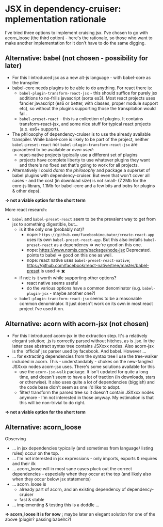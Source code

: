 # JSX in dependency-cruiser: mplementation rationale
I've tried three options to implement cruising jsx. I've chosen to go with acorn_loose (the third option) - here's the rationale, so those who want to make another implementation for it don't have to do the same digging.

## Alternative: babel (not chosen - possibility for later)
- For this I introduced jsx as a new alt-js language - with babel-core as the transpiler.
- babel-core needs plugins to be able to do anything. For react there is:
  - `babel-plugin-transform-react-jsx` - this should suffice for purely jsx additions to no-frills javascript (sorta es3). Most react projects uses fancier javascript (es6 or better, with classes, proper module support etc), so without the plugins supporting those the transpilation would fail.
  - `babel-preset-react` - this is a collection of plugins. It contains transform-react-jsx, and some nice stuff for typical react projects (a.o. es6+ support).
- The philosophy of dependency-cruiser is to use the already available transpiler. While babel-core is likely to be part of the project, neither `babel-preset-react` nor `babel-plugin-transform-react-jsx` are guaranteed to be available _or even used_:
  - react-native projects typically use a different set of plugins
  - projects have complete liberty to use whatever plugins they want and there's no fixed set that's going to work for all projects.
- Alternatively I could _damn the philosophy_ and package a superset of babel plugins with dependency-cruiser. But even that won't cover all cases - and the cost (in download size) is not small- (7.2Mb for the core-js library, 1.1Mb for babel-core and a few bits and bobs for plugins & other deps).

**=> not a viable option for the short term**

More react research:
- `babel` and `babel-preset-react` seem to be the prevalent way to get from jsx to something digestible, but...
  - is it the only one (probably not)?
    - nope: `https://github.com/facebookincubator/create-react-app` uses its own `babel-preset-react-app`. But this also installs `babel-preset-react` as a dependency => we're good on this one.
    - nope: https://www.npmjs.com/package/node-jsx Deprecated. points to babel => good on this one as well.
    - nope: react native uses `babel-preset-react-native`; https://github.com/facebook/react-native/tree/master/babel-preset is used => :heavy_multiplication_x:  
  - if not: is it worth while supporting other options?
    - react native seems useful
    - do the various options have a common denominator (e.g. `babel-plugin-jsx` - maybe another one?)
  - `babel-plugin-transform-react-jsx` seems to be a reasonable common denominator. It just doesn't work on its own in most react project I've used it on.

## Alternative: acorn with acorn-jsx (not chosen)
- For this I introduced acorn-jsx in the extraction step. It's a relatively elegant solution; .js is correctly parsed without hitches, as is .jsx. In the latter case abstract syntax tree contains JSXxxx nodes. Also acorn-jsx is the 'official' jsx parser used by facebook. And babel. However ...
- ... for extracting dependencies from the syntax tree I use the tree-walker included in acorn. This - understandably - chokes on the new-fangled JSXxxx nodes acorn-jsx uses. There's some solutions available for this
  - use the `acorn-jsx-walk` package. It isn't updated for quite a long time, and doesn't seem to have a lot of traction (in downloads, stars or otherwise). It also uses quite a lot of dependencies (biggish) and the code base didn't seem as one I'd like to adopt.
  - filter/ transform the parsed tree so it doesn't contain JSXxxx nodes anymore - I'm not interested in those anyway. My estimation is that this will be non-trivial to do right.

**=> not a viable option for the short term**

## Alternative: acorn_loose
Observing
- ... in jsx dependencies typically (and sometimes from language/ listing rules) occur on the top.
- ... I'm not interested in jsx expressions - only imports, exports & requires and their ilk
- ... acorn_loose will in most sane cases pluck out the correct dependencies - especially when they occur at the top (and likely also when they occur below jsx statements)
- ... acorn_loose is
  - already part of acorn, and an existing dependency of dependency-cruiser
  - fast & stable
- ... implementing & testing this is a doddle ...

**=> acorn_loose it is for now** ; maybe later an elegant solution for one of the above (plugin? passing babelrc?)
